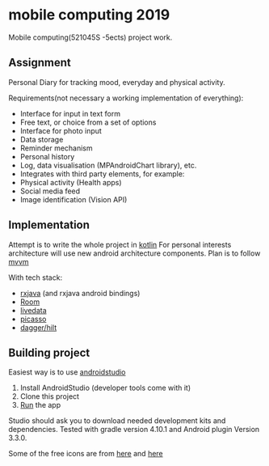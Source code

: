 # mobile computing 2019
Mobile computing(521045S -5ects) project work.

## Assignment

Personal Diary for tracking mood, everyday and physical activity.

Requirements(not necessary a working implementation of everything):
* Interface for input in text form 
* Free text, or choice from a set of options
* Interface for photo input
* Data storage
* Reminder mechanism
* Personal history
* Log, data visualisation (MPAndroidChart library), etc.
* Integrates with third party elements, for example:
* Physical activity (Health apps)
* Social media feed
* Image identification (Vision API)

## Implementation

Attempt is to write the whole project in [kotlin](https://kotlinlang.org/)
For personal interests architecture will use new android architecture components.
Plan is to follow [mvvm](https://developer.android.com/jetpack/docs/guide)

With tech stack:
* [rxjava](https://github.com/ReactiveX/RxJava) (and rxjava android bindings)
* [Room](https://developer.android.com/topic/libraries/architecture/room)
* [livedata](https://developer.android.com/topic/libraries/architecture/livedata)
* [picasso](https://square.github.io/picasso/)
* [dagger/hilt](https://dagger.dev/hilt/)

## Building project

Easiest way is to use [androidstudio](https://developer.android.com/studio/)
1. Install AndroidStudio (developer tools come with it)
2. Clone this project
3. [Run](https://developer.android.com/training/basics/firstapp/running-app) the app

Studio should ask you to download needed development kits and dependencies.
Tested with gradle version 4.10.1 and Android plugin Version 3.3.0.


Some of the free icons are from [here](https://www.flaticon.com/authors/freepik) and [here](https://www.flaticon.com/authors/roundicons)
